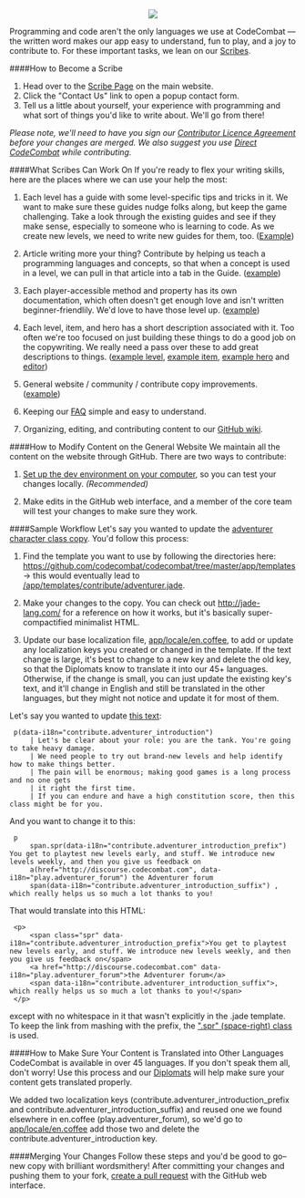 <div style="text-align:center"><img src ="https://popey456963.github.io/CodeCombat/CoCo.png" /></div>

Programming and code aren't the only languages we use at CodeCombat — the written word makes our app easy to understand, fun to play, and a joy to contribute to. For these important tasks, we lean on our [Scribes](http://direct.codecombat.com/contribute/scribe).

####How to Become a Scribe
1. Head over to the [Scribe Page](http://direct.codecombat.com/contribute/scribe) on the main website. 
1. Click the "Contact Us" link to open a popup contact form. 
1. Tell us a little about yourself, your experience with programming and what sort of things you'd like to write about. We'll go from there!

_Please note, we'll need to have you sign our [Contributor Licence Agreement](http://direct.codecombat.com/cla) before your changes are merged.  We also suggest you use [Direct CodeCombat](http://direct.codecombat.com) while contributing._

####What Scribes Can Work On
If you're ready to flex your writing skills, here are the places where we can use your help the most: 
 
1. Each level has a guide with some level-specific tips and tricks in it. We want to make sure these guides nudge folks along, but keep the game challenging. Take a look through the existing guides and see if they make sense, especially to someone who is learning to code. As we create new levels, we need to write new guides for them, too. ([Example](https://www.dropbox.com/s/pv7yvxomlfa5nre/Screenshot%202014-12-31%2011.07.03.png?dl=0))

1. Article writing more your thing? Contribute by helping us teach a programming languages and concepts, so that when a concept is used in a level, we can pull in that article into a tab in the Guide. ([example](https://www.dropbox.com/s/qqlg39b77yp7lze/Screenshot%202014-12-31%2011.08.08.png?dl=0))

1. Each player-accessible method and property has its own documentation, which often doesn't get enough love and isn't written beginner-friendlily. We'd love to have those level up. ([example](https://www.dropbox.com/s/ejk9d9kl5749k6b/Screenshot%202014-12-31%2011.09.46.png?dl=0))

1. Each level, item, and hero has a short description associated with it. Too often we're too focused on just building these things to do a good job on the copywriting. We really need a pass over these to add great descriptions to things. ([example level](https://www.dropbox.com/s/nasq1e2cj6pnbqa/Screenshot%202014-12-31%2011.12.31.png?dl=0), [example item](https://www.dropbox.com/s/ntpjjlwxocehxqs/Screenshot%202014-12-31%2011.14.09.png?dl=0), [example hero](https://www.dropbox.com/s/fzvqomkcjot2xta/Screenshot%202014-12-31%2011.14.33.png?dl=0) and [editor](https://www.dropbox.com/s/mgzb3mwoibi7bvu/Screenshot%202014-12-31%2011.15.19.png?dl=0))

1. General website / community / contribute copy improvements. ([example](https://www.dropbox.com/s/8mr75w72t61pqhg/Screenshot%202014-12-31%2011.16.31.png?dl=0))

1. Keeping our [FAQ](http://discourse.codecombat.com/t/faq-check-before-posting/1027) simple and easy to understand.

1. Organizing, editing, and contributing content to our [GitHub wiki](http://discourse.codecombat.com/t/faq-check-before-posting/1027).

####How to Modify Content on the General Website
We maintain all the content on the website through GitHub. There are two ways to contribute: 

1. [Set up the dev environment on your computer](https://github.com/codecombat/codecombat/wiki/Dev-Setup:-General-Information), so you can test your changes locally. _(Recommended)_ 

1. Make edits in the GitHub web interface, and a member of the core team will test your changes to make sure they work.

####Sample Workflow
Let's say you wanted to update the [adventurer character class copy](http://codecombat.com/contribute/adventurer). You'd follow this process:

1. Find the template you want to use by following the directories here: https://github.com/codecombat/codecombat/tree/master/app/templates -> this would eventually lead to [/app/templates/contribute/adventurer.jade](https://github.com/codecombat/codecombat/blob/master/app/templates/contribute/adventurer.jade).

1. Make your changes to the copy. You can check out http://jade-lang.com/ for a reference on how it works, but it's basically super-compactified minimalist HTML.

1. Update our base localization file, [app/locale/en.coffee](https://github.com/codecombat/codecombat/blob/master/app/locale/en.coffee), to add or update any localization keys you created or changed in the template. If the text change is large, it's best to change to a new key and delete the old key, so that the Diplomats know to translate it into our 45+ languages. Otherwise, if the change is small, you can just update the existing key's text, and it'll change in English and still be translated in the other languages, but they might not notice and update it for most of them.

Let's say you wanted to update [this text](https://github.com/codecombat/codecombat/blob/master/app/templates/contribute/adventurer.jade#L17-L22):

     p(data-i18n="contribute.adventurer_introduction")
         | Let's be clear about your role: you are the tank. You're going to take heavy damage.
         | We need people to try out brand-new levels and help identify how to make things better.
         | The pain will be enormous; making good games is a long process and no one gets
         | it right the first time.
         | If you can endure and have a high constitution score, then this class might be for you.

And you want to change it to this: 

     p
         span.spr(data-i18n="contribute.adventurer_introduction_prefix") You get to playtest new levels early, and stuff. We introduce new levels weekly, and then you give us feedback on
         a(href="http://discourse.codecombat.com", data-i18n="play.adventurer_forum") the Adventurer forum
         span(data-i18n="contribute.adventurer_introduction_suffix") , which really helps us so much a lot thanks to you!

That would translate into this HTML:

     <p>
         <span class="spr" data-i18n="contribute.adventurer_introduction_prefix">You get to playtest new levels early, and stuff. We introduce new levels weekly, and then you give us feedback on</span>
         <a href="http://discourse.codecombat.com" data-i18n="play.adventurer_forum">the Adventurer forum</a>
         <span data-i18n="contribute.adventurer_introduction_suffix">, which really helps us so much a lot thanks to you!</span>
     </p>

except with no whitespace in it that wasn't explicitly in the .jade template. To keep the link from mashing with the prefix, the [".spr" (space-right) class](https://github.com/codecombat/codecombat/blob/master/app/styles/common/common.sass#L181-L184) is used.

####How to Make Sure Your Content is Translated into Other Languages
CodeCombat is available in over 45 languages. If you don't speak them all, don't worry! Use this process and our [Diplomats](http://direct.codecombat.com/contribute/diplomat) will help make sure your content gets translated properly. 

We added two localization keys (contribute.adventurer_introduction_prefix and contribute.adventurer_introduction_suffix) and reused one we found elsewhere in en.coffee (play.adventurer_forum), so we'd go to [app/locale/en.coffee](https://github.com/codecombat/codecombat/blob/master/app/locale/en.coffee) add those two and delete the contribute.adventurer_introduction key.

####Merging Your Changes
Follow these steps and you'd be good to go–new copy with brilliant wordsmithery! After committing your changes and pushing them to your fork, [create a pull request](https://help.github.com/articles/creating-a-pull-request/) with the GitHub web interface. 